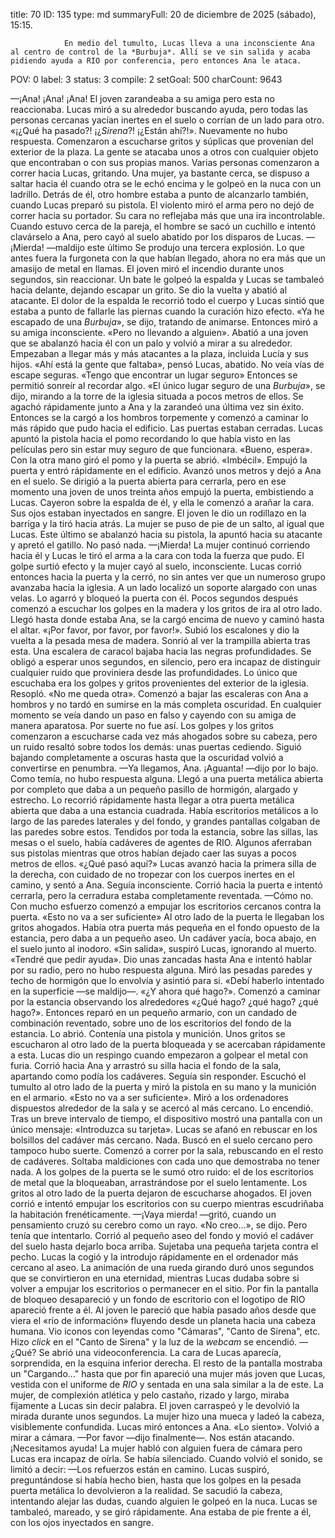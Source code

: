 title:          70
ID:             135
type:           md
summaryFull:    20 de diciembre de 2025 (sábado), 15:15.
                
                En medio del tumulto, Lucas lleva a una inconsciente Ana al centro de control de la *Burbuja*. Allí se ve sin salida y acaba pidiendo ayuda a RIO por conferencia, pero entonces Ana le ataca.
POV:            0
label:          3
status:         3
compile:        2
setGoal:        500
charCount:      9643


—¡Ana! ¡Ana! ¡Ana!
El joven zarandeaba a su amiga pero esta no reaccionaba. Lucas miró a su alrededor buscando ayuda, pero todas las personas cercanas yacían inertes en el suelo o corrían de un lado para otro.
«¡¿Qué ha pasado?! ¡¿*Sirena*?! ¡¿Están ahí?!».
Nuevamente no hubo respuesta.
Comenzaron a escucharse gritos y súplicas que provenían del exterior de la plaza. La gente se atacaba unos a otros con cualquier objeto que encontraban o con sus propias manos.
Varias personas comenzaron a correr hacia Lucas, gritando.
Una mujer, ya bastante cerca, se dispuso a saltar hacia él cuando otra se le echó encima y le golpeó en la nuca con un ladrillo.
Detrás de él, otro hombre estaba a punto de alcanzarlo también, cuando Lucas preparó su pistola. El violento miró el arma pero no dejó de correr hacia su portador. Su cara no reflejaba más que una ira incontrolable.
Cuando estuvo cerca de la pareja, el hombre se sacó un cuchillo e intentó clavárselo a Ana, pero cayó al suelo abatido por los disparos de Lucas.
—¡Mierda! —maldijo este último
Se produjo una tercera explosión. Lo que antes fuera la furgoneta con la que habían llegado, ahora no era más que un amasijo de metal en llamas.
El joven miró el incendio durante unos segundos, sin reaccionar. Un bate le golpeó la espalda y Lucas se tambaleó hacia delante, dejando escapar un grito.
Se dio la vuelta y abatió al atacante.
El dolor de la espalda le recorrió todo el cuerpo y Lucas sintió que estaba a punto de fallarle las piernas cuando la curación hizo efecto.
«Ya he escapado de una *Burbuja*», se dijo, tratando de animarse.
Entonces miró a su amiga inconsciente.
«Pero no llevando a alguien».
Abatió a una joven que se abalanzó hacia él con un palo y volvió a mirar a su alrededor.
Empezaban a llegar más y más atacantes a la plaza, incluida Lucía y sus hijos.
«Ahí está la gente que faltaba», pensó Lucas, abatido.
No veía vías de escape seguras.
«Tengo que encontrar un lugar seguro»
Entonces se permitió sonreír al recordar algo.
«El único lugar seguro de una *Burbuja*», se dijo, mirando a la torre de la iglesia situada a pocos metros de ellos.
Se agachó rápidamente junto a Ana y la zarandeó una última vez sin éxito. Entonces se la cargó a los hombros torpemente y comenzó a caminar lo más rápido que pudo hacia el edificio.
Las puertas estaban cerradas. Lucas apuntó la pistola hacia el pomo recordando lo que había visto en las películas pero sin estar muy seguro de que funcionara.
«Bueno, espera».
Con la otra mano giró el pomo y la puerta se abrió.
«Imbécil».
Empujó la puerta y entró rápidamente en el edificio.
Avanzó unos metros y dejó a Ana en el suelo. Se dirigió a la puerta abierta para cerrarla, pero en ese momento una joven de unos treinta años empujó la puerta, embistiendo a Lucas.
Cayeron sobre la espalda de él, y ella le comenzó a arañar la cara. Sus ojos estaban inyectados en sangre.
El joven le dio un rodillazo en la barriga y la tiró hacia atrás. La mujer se puso de pie de un salto, al igual que Lucas. Este último se abalanzó hacia su pistola, la apuntó hacia su atacante y apretó el gatillo.
No pasó nada.
—¡Mierda!
La mujer continuó corriendo hacia él y Lucas le tiró el arma a la cara con toda la fuerza que pudo. El golpe surtió efecto y la mujer cayó al suelo, inconsciente.
Lucas corrió entonces hacia la puerta y la cerró, no sin antes ver que un numeroso grupo avanzaba hacia la iglesia.
A un lado localizó un soporte alargado con unas velas. Lo agarró y bloqueó la puerta con él. Pocos segundos después comenzó a escuchar los golpes en la madera y los gritos de ira al otro lado.
Llegó hasta donde estaba Ana, se la cargó encima de nuevo y caminó hasta el altar.
«¡Por favor, por favor, por favor!».
Subió los escalones y dio la vuelta a la pesada mesa de madera. Sonrió al ver la trampilla abierta tras esta.
Una escalera de caracol bajaba hacia las negras profundidades. Se obligó a esperar unos segundos, en silencio, pero era incapaz de distinguir cualquier ruido que proviniera desde las profundidades. Lo único que escuchaba era los golpes y gritos provenientes del exterior de la iglesia.
Resopló.
«No me queda otra».
Comenzó a bajar las escaleras con Ana a hombros y no tardó en sumirse en la más completa oscuridad. En cualquier momento se veía dando un paso en falso y cayendo con su amiga de manera aparatosa.
Por suerte no fue así.
Los golpes y los gritos comenzaron a escucharse cada vez más ahogados sobre su cabeza, pero un ruido resaltó sobre todos los demás: unas puertas cediendo.
Siguió bajando completamente a oscuras hasta que la  oscuridad volvió a convertirse en penumbra.
—Ya llegamos, Ana. ¡Aguanta! —dijo por lo bajo.
Como temía, no hubo respuesta alguna.
Llegó a una puerta metálica abierta por completo que daba a un pequeño pasillo de hormigón, alargado y estrecho. Lo recorrió rápidamente hasta llegar a otra puerta metálica abierta que daba a una estancia cuadrada. Había escritorios metálicos a lo largo de las paredes laterales y del fondo, y grandes pantallas colgaban de las paredes sobre estos.
Tendidos por toda la estancia, sobre las sillas, las mesas o el suelo, había cadáveres de agentes de RIO. Algunos aferraban sus pistolas mientras que otros habían dejado caer las suyas a pocos metros de ellos.
«¿Qué pasó aquí?»
Lucas avanzó hacia la primera silla de la derecha, con cuidado de no tropezar con los cuerpos inertes en el camino, y sentó a Ana.
Seguía inconsciente.
Corrió hacia la puerta e intentó cerrarla, pero la cerradura estaba completamente reventada.
—Cómo no.
Con mucho esfuerzo comenzó a empujar los escritorios cercanos contra la puerta.
«Esto no va a ser suficiente»
Al otro lado de la puerta le llegaban los gritos ahogados.
Había otra puerta más pequeña en el fondo opuesto de la estancia, pero daba a un pequeño aseo. Un cadáver yacía, boca abajo, en el suelo junto al inodoro.
«Sin salida», suspiró Lucas, ignorando al muerto.
«Tendré que pedir ayuda».
Dio unas zancadas hasta Ana e intentó hablar por su radio, pero no hubo respuesta alguna. Miró las pesadas paredes y techo de hormigón que lo envolvía y asintió para si.
«Debí haberlo intentado en la superficie —se maldijo—. «¿Y ahora qué hago?».
Comenzó a caminar por la estancia observando los alrededores
«¿Qué hago? ¿qué hago? ¿qué hago?».
Entonces reparó en un pequeño armario, con un candado de combinación reventado, sobre uno de los escritorios del fondo de la estancia. Lo abrió. Contenía una pistola y munición.
Unos gritos se escucharon al otro lado de la puerta bloqueada y se acercaban rápidamente a esta. Lucas dio un respingo cuando empezaron a golpear el metal con furia.
Corrió hacia Ana y arrastró su silla hacia el fondo de la sala, apartando como podía los cadáveres.
Seguía sin responder.
Escuchó el tumulto al otro lado de la puerta y miró la pistola en su mano y la munición en el armario.
«Esto no va a ser suficiente».
Miró a los ordenadores dispuestos alrededor de la sala y se acercó al más cercano. Lo encendió.
Tras un breve intervalo de tiempo, el dispositivo mostró una pantalla con un único mensaje:
«Introduzca su tarjeta».
Lucas se afanó en rebuscar en los bolsillos del cadáver más cercano. Nada. Buscó en el suelo cercano pero tampoco hubo suerte.
Comenzó a correr por la sala, rebuscando en el resto de cadáveres. Soltaba maldiciones con cada uno que demostraba no tener nada.
A los golpes de la puerta se le sumó otro ruido: el de los escritorios de metal que la bloqueaban, arrastrándose por el suelo lentamente. Los gritos al otro lado de la puerta dejaron de escucharse ahogados.
El joven corrió e intentó empujar los escritorios con su cuerpo mientras escudriñaba la habitación frenéticamente.
—¡Vaya mierda! —gritó, cuando un pensamiento cruzó su cerebro como un rayo.
«No creo...», se dijo.
Pero tenía que intentarlo.
Corrió al pequeño aseo del fondo y movió el cadáver del suelo hasta dejarlo boca arriba. Sujetaba una pequeña tarjeta contra el pecho.
Lucas la cogió y la introdujo rápidamente en el ordenador más cercano al aseo. La animación de una rueda girando duró unos segundos que se convirtieron en una eternidad, mientras Lucas dudaba sobre si volver a empujar los escritorios o permanecer en el sitio.
Por fin la pantalla de bloqueo desapareció y un fondo de escritorio con el logotipo de RIO apareció frente a él. Al joven le pareció que había pasado años desde que viera el «río de información» fluyendo desde un planeta hacia una cabeza humana.
Vio iconos con leyendas como "Cámaras", "Canto de Sirena", etc.
Hizo *click* en el "Canto de Sirena" y la luz de la *webcam* se encendió.
—¿Qué?
Se abrió una videoconferencia. La cara de Lucas aparecía, sorprendida, en la esquina inferior derecha. El resto de la pantalla mostraba un "Cargando..." hasta que por fin apareció una mujer más joven que Lucas, vestida con el uniforme de *RIO* y sentada en una sala similar a la de este.
La mujer, de complexión atlética y pelo castaño, rizado y largo, miraba fijamente a Lucas sin decir palabra.
El joven carraspeó y le devolvió la mirada durante unos segundos.
La mujer hizo una mueca y ladeó la cabeza, visiblemente confundida.
Lucas miró entonces a Ana.
«Lo siento».
Volvió a mirar a cámara.
—Por favor —dijo finalmente—. Nos están atacando. ¡Necesitamos ayuda!
La mujer habló con alguien fuera de cámara pero Lucas era incapaz de oírla. Se había silenciado.
Cuando volvió el sonido, se limitó a decir:
—Los refuerzos están en camino.
Lucas suspiró, preguntándose si había hecho bien, hasta que los golpes en la pesada puerta metálica lo devolvieron a la realidad.
Se sacudió la cabeza, intentando alejar las dudas, cuando alguien le golpeó en la nuca. Lucas se tambaleó, mareado, y se giró rápidamente.
Ana estaba de pie frente a él, con los ojos inyectados en sangre.